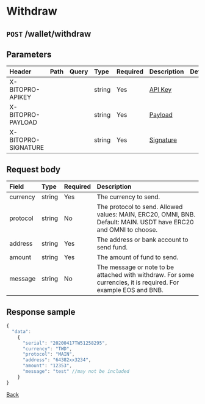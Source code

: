 # Withdraw

## `POST` /wallet/withdraw

## Parameters

| Header | Path | Query | Type | Required | Description | Default | Range | Example |
| :--- | :--- | :--- | :--- | :--- | :--- | :--- | :--- | :--- |
| X-BITOPRO-APIKEY |  |  | string | Yes | [API Key](../authentication.md#api-key) |  |  |  |
| X-BITOPRO-PAYLOAD |  |  | string | Yes | [Payload](../authentication.md#payload) |  |  |  |
| X-BITOPRO-SIGNATURE |  |  | string | Yes | [Signature](../authentication.md#signature) |  |  |  |


## Request body

| Field | Type | Required | Description |
| :--- | :--- | :--- | :--- |
| currency | string | Yes | The currency to send.|
| protocol | string | No | The protocol to send. Allowed values: MAIN, ERC20, OMNI, BNB. Default: MAIN. USDT have ERC20 and OMNI to choose. |
| address | string | Yes | The address or bank account to send fund. |
| amount | string | Yes | The amount of fund to send. |
| message | string | No | The message or note to be attached with withdraw. For some currencies, it is required. For example EOS and BNB.|


## Response sample

```javascript
{
  "data": 
    {
      "serial": "20200417TW51258295",
      "currency": "TWD",
      "protocol": "MAIN",
      "address": "64382xx3234",
      "amount": "12353",
      "message": "test" //may not be included 
    }
}
```

[Back](../rest.md)

